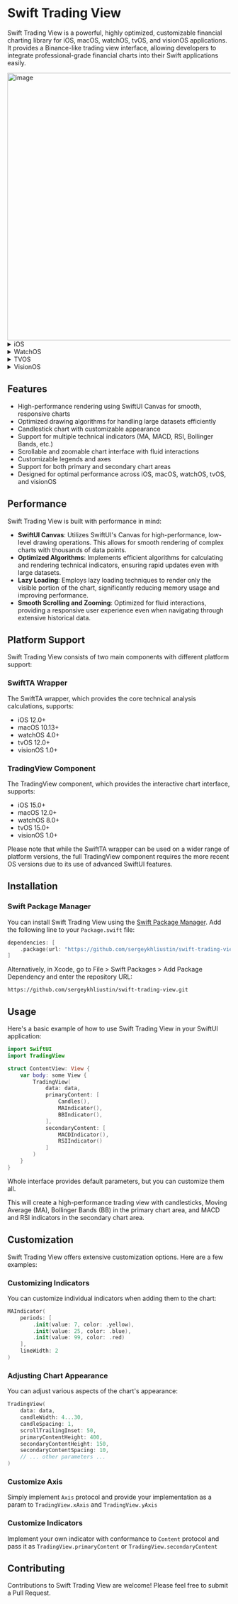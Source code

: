 # Swift Trading View

Swift Trading View is a powerful, highly optimized, customizable financial charting library for iOS, macOS, watchOS, tvOS, and visionOS applications. It provides a Binance-like trading view interface, allowing developers to integrate professional-grade financial charts into their Swift applications easily.

<img width="603" alt="image" src="https://github.com/user-attachments/assets/06eae894-0407-4d95-8ee8-ed8aa6c8a537">

<details>
<summary>iOS</summary>

<img width="377" alt="image" src="https://github.com/user-attachments/assets/21404739-0a84-4879-b1c0-4618f4f73fa5">

</details>

<details>
<summary>WatchOS</summary>

<img width="292" alt="image" src="https://github.com/user-attachments/assets/f22db196-77c5-4ccb-be2c-33ddb0b342cb">

</details>

<details>
<summary>TVOS</summary>

<img width="1013" alt="image" src="https://github.com/user-attachments/assets/40ffb0ba-52fa-4201-b053-3686dca25038">

</details>

<details>
<summary>VisionOS</summary>

<img width="1113" alt="image" src="https://github.com/user-attachments/assets/62a3d273-51f3-40f9-b0ab-ac9f55046718">

</details>

## Features

- High-performance rendering using SwiftUI Canvas for smooth, responsive charts
- Optimized drawing algorithms for handling large datasets efficiently
- Candlestick chart with customizable appearance
- Support for multiple technical indicators (MA, MACD, RSI, Bollinger Bands, etc.)
- Scrollable and zoomable chart interface with fluid interactions
- Customizable legends and axes
- Support for both primary and secondary chart areas
- Designed for optimal performance across iOS, macOS, watchOS, tvOS, and visionOS

## Performance

Swift Trading View is built with performance in mind:

- **SwiftUI Canvas**: Utilizes SwiftUI's Canvas for high-performance, low-level drawing operations. This allows for smooth rendering of complex charts with thousands of data points.
- **Optimized Algorithms**: Implements efficient algorithms for calculating and rendering technical indicators, ensuring rapid updates even with large datasets.
- **Lazy Loading**: Employs lazy loading techniques to render only the visible portion of the chart, significantly reducing memory usage and improving performance.
- **Smooth Scrolling and Zooming**: Optimized for fluid interactions, providing a responsive user experience even when navigating through extensive historical data.

## Platform Support

Swift Trading View consists of two main components with different platform support:

### SwiftTA Wrapper

The SwiftTA wrapper, which provides the core technical analysis calculations, supports:

- iOS 12.0+
- macOS 10.13+
- watchOS 4.0+
- tvOS 12.0+
- visionOS 1.0+

### TradingView Component

The TradingView component, which provides the interactive chart interface, supports:

- iOS 15.0+
- macOS 12.0+
- watchOS 8.0+
- tvOS 15.0+
- visionOS 1.0+

Please note that while the SwiftTA wrapper can be used on a wider range of platform versions, the full TradingView component requires the more recent OS versions due to its use of advanced SwiftUI features.

## Installation

### Swift Package Manager

You can install Swift Trading View using the [Swift Package Manager](https://swift.org/package-manager/). Add the following line to your `Package.swift` file:

```swift
dependencies: [
    .package(url: "https://github.com/sergeykhliustin/swift-trading-view.git", from: "1.0.0")
]
```

Alternatively, in Xcode, go to File > Swift Packages > Add Package Dependency and enter the repository URL:

```
https://github.com/sergeykhliustin/swift-trading-view.git
```

## Usage

Here's a basic example of how to use Swift Trading View in your SwiftUI application:

```swift
import SwiftUI
import TradingView

struct ContentView: View {
    var body: some View {
        TradingView(
            data: data,
            primaryContent: [
                Candles(),
                MAIndicator(),
                BBIndicator(),
            ],
            secondaryContent: [
                MACDIndicator(),
                RSIIndicator()
            ]
        )
    }
}
```

Whole interface provides default parameters, but you can customize them all.


This will create a high-performance trading view with candlesticks, Moving Average (MA), Bollinger Bands (BB) in the primary chart area, and MACD and RSI indicators in the secondary chart area.

## Customization

Swift Trading View offers extensive customization options. Here are a few examples:

### Customizing Indicators

You can customize individual indicators when adding them to the chart:

```swift
MAIndicator(
    periods: [
        .init(value: 7, color: .yellow),
        .init(value: 25, color: .blue),
        .init(value: 99, color: .red)
    ],
    lineWidth: 2
)
```

### Adjusting Chart Appearance

You can adjust various aspects of the chart's appearance:

```swift
TradingView(
    data: data,
    candleWidth: 4...30,
    candleSpacing: 1,
    scrollTrailingInset: 50,
    primaryContentHeight: 400,
    secondaryContentHeight: 150,
    secondaryContentSpacing: 10,
    // ... other parameters ...
)
```

### Customize Axis

Simply implement `Axis` protocol and provide your implementation as a param to `TradingView.xAxis` and `TradingView.yAxis`

### Customize Indicators

Implement your own indicator with conformance to `Content` protocol and pass it as `TradingView.primaryContent` or `TradingView.secondaryContent`

## Contributing

Contributions to Swift Trading View are welcome! Please feel free to submit a Pull Request.
